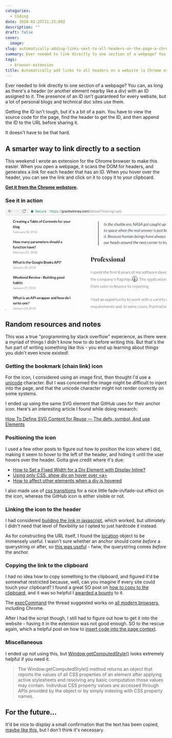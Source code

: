 ```yaml
---
categories:
  - Coding
date: 2018-02-25T21:33:09Z
description: ""
draft: false
cover:
  image:
slug: automatically-adding-links-next-to-all-headers-on-the-page-a-chrome-extension
summary: Ever needed to link directly to one section of a webpage? You can, as long as there's a header (or another element nearby like a div) with an ID assigned to it. Getting the ID isn't tough, but it's a bit of a pain. It doesn't have to be that hard.
tags:
  - browser-extension
title: Automatically add links to all headers on a website (a Chrome extension)
---
```

Ever needed to link directly to one section of a webpage? You can, as long as there's a header (or another element nearby like a div) with an ID assigned to it. The presence of an ID isn't guaranteed for every website, but a lot of personal blogs and technical doc sites use them.

Getting the ID isn't tough, but it's a bit of a pain. You have to view the source code for the page, find the header to get the ID, and then append the ID to the URL before sharing it.

It doesn't have to be that hard.

## A smarter way to link directly to a section

This weekend I wrote an extension for the Chrome browser to make this easier. When you open a webpage, it scans the DOM for headers, and generates a link for each header that has an ID. When you hover over the header, you can see the link and click on it to copy it to your clipboard.

[**Get it from the Chrome webstore**](https://chrome.google.com/webstore/detail/generate-links-for-header/dckfkngmahjdokkkmconmfjdmicjcmgf)**.**

### See it in action

![seeing the extension in action](show-header-with-links.webp)

## Random resources and notes

This was a true "programming by stack overflow" experience, as there were a myriad of things I didn't know how to do before writing this. But that's the fun part of writing something like this - you end up learning about things you didn't even know existed!

### Getting the bookmark (chain link) icon

For the icon, I considered using an image first, then thought I'd use a [unicode](http://www.fileformat.info/info/unicode/char/1f517/browsertest.htm) character. But I was concerned the image might be difficult to inject into the page, and that the unicode character might not render correctly on some systems.

I ended up using the same SVG element that GitHub uses for their anchor icon. Here's an interesting article I found while doing research:

[How To Define SVG Content for Reuse — The defs, symbol, And use Elements](http://vanseodesign.com/web-design/svg-definition-reuse/)

### Positioning the icon

I used a few other posts to figure out how to position the icon where I did, making it seem to hover to the left of the header, and hiding it until the user hovers over the header. Gotta give credit where it's due:

- [How to Set a Fixed Width for a Div Element with Display Inline?](https://stackoverflow.com/a/8262470/301857)
- [Using only CSS, show div on hover over \<a>](https://stackoverflow.com/a/27208577/301857)
- [How to affect other elements when a div is hovered](https://stackoverflow.com/a/4502693/301857)

I also made use of [css transitions](https://developer.mozilla.org/en-US/docs/Web/CSS/CSS_Transitions/Using_CSS_transitions) for a nice little fade-in/fade-out effect on the icon, whereas the GitHub icon is either visible or not.

### Linking the icon to the header

I had considered [building the link in javascript](https://stackoverflow.com/a/4772817/301857), which worked, but ultimately I didn't need that level of flexibility so I opted to just hardcode it instead.

As for constructing the URL itself, I found the [location](http://www.javascriptkit.com/jsref/location.shtml) object to be immensely useful. I wasn't sure whether an anchor should come _before_ a querystring or after, so [this was useful](https://stackoverflow.com/a/34772568/301857) - fwiw, the querystring comes _before_ the anchor.

### Copying the link to the clipboard

I had no idea how to copy something to the clipboard, and figured it'd be somewhat restricted because, well, can you imagine if every site could touch your clipboard? I found a great SO post on [how to copy to the clipboard](https://stackoverflow.com/a/33928558/301857), and it was so helpful I [awarded a bounty](https://meta.stackoverflow.com/a/306183/301857) to it.

The [execCommand](https://developer.mozilla.org/en-US/docs/Web/API/Document/execCommand) the thread suggested works on [all modern browsers](https://developer.mozilla.org/en-US/docs/Web/API/Document/execCommand#Browser_compatibility), including Chrome.

After I had the script though, I still had to figure out how to get it into the website - having it in the extension was not good enough. SO to the rescue again, which a helpful post on how to [insert code into the page context](https://stackoverflow.com/a/9517879/301857).

### Miscellaneous

I ended up not using this, but [Window.getComputedStyle()](https://developer.mozilla.org/en-US/docs/Web/API/Window/getComputedStyle) looks extremely helpful if you need it.

> The Window.getComputedStyle() method returns an object that reports the values of all CSS properties of an element after applying active stylesheets and resolving any basic computation those values may contain. Individual CSS property values are accessed through APIs provided by the object or by simply indexing with CSS property names.

## For the future...

It'd be nice to display a small confirmation that the text has been copied, [maybe like this](https://www.w3schools.com/howto/howto_js_snackbar.asp), but I don't think it's necessary.
